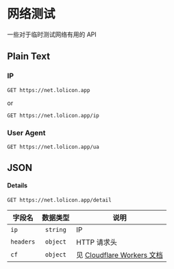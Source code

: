 # 网络测试

一些对于临时测试网络有用的 API

## Plain Text

### IP

```http
GET https://net.lolicon.app
```

or

```http
GET https://net.lolicon.app/ip
```

### User Agent

```http
GET https://net.lolicon.app/ua
```

## JSON

#### Details

```http
GET https://net.lolicon.app/detail
```

| 字段名    | 数据类型 | 说明                                                                                                                      |
| --------- | :------: | ------------------------------------------------------------------------------------------------------------------------- |
| `ip`      | `string` | IP                                                                                                                        |
| `headers` | `object` | HTTP 请求头                                                                                                               |
| `cf`      | `object` | 见 [Cloudflare Workers 文档](https://developers.cloudflare.com/workers/runtime-apis/request/#incomingrequestcfproperties) |
